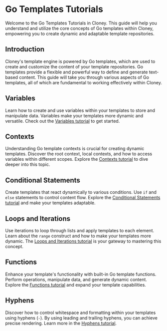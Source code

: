 # Go Templates Tutorials

Welcome to the Go Templates Tutorials in Cloney. This guide will help you understand and utilize the core concepts of Go templates within Cloney, empowering you to create dynamic and adaptable template repositories.

## Introduction

Cloney's template engine is powered by Go templates, which are used to create and customize the content of your template repositories. Go templates provide a flexible and powerful way to define and generate text-based content. This guide will take you through various aspects of Go templates, all of which are fundamental to working effectively within Cloney.

## Variables

Learn how to create and use variables within your templates to store and manipulate data. Variables make your templates more dynamic and versatile. Check out the [Variables tutorial](./variables.md) to get started.

## Contexts

Understanding Go template contexts is crucial for creating dynamic templates. Discover the root context, local contexts, and how to access variables within different scopes. Explore the [Contexts tutorial](./contexts.md) to dive deeper into this topic.

## Conditional Statements

Create templates that react dynamically to various conditions. Use `if` and `else` statements to control content flow. Explore the [Conditional Statements tutorial](./conditional-statements.md) and make your templates adaptable.

## Loops and Iterations

Use iterations to loop through lists and apply templates to each element. Learn about the `range` construct and how to make your templates more dynamic. The [Loops and Iterations tutorial](./loops-and-iterations.md) is your gateway to mastering this concept.

## Functions

Enhance your template's functionality with built-in Go template functions. Perform operations, manipulate data, and generate dynamic content. Explore the [Functions tutorial](./functions.md) and expand your template capabilities.

## Hyphens

Discover how to control whitespace and formatting within your templates using hyphens (`-`). By using leading and trailing hyphens, you can achieve precise rendering. Learn more in the [Hyphens tutorial](./hyphens.md).

